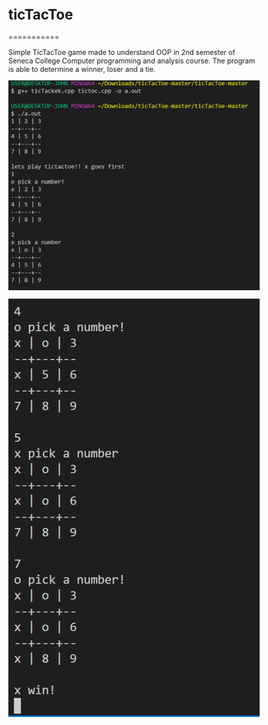 # ticTacToe
===========


Simple TicTacToe game made to understand OOP in 2nd semester of Seneca College Computer programming and analysis course. 
The program is able to determine a winner, loser and a tie. 

![alt text](https://github.com/FainTkL/ticTacToe/raw/master/Capture.PNG "TicTacGamePlay")

![alt text](https://github.com/FainTkL/ticTacToe/raw/master/Capture2.PNG "TicTacGamePlay2")

